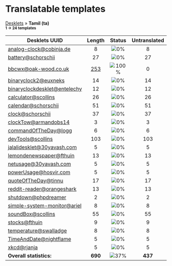 # Translatable templates
[Desklets](../README.md) &#187; **Tamil (ta)**
<br><sub>**1 &#8594; 24 templates**</sub>

Desklets UUID | Length | Status | Untranslated
------------|:------:|:------:|:-----------:
[analog-clock@cobinja.de](../desklets-status/analog-clock@cobinja.de/README.md) | 8 | ![0%](http://progressed.io/bar/0) | 8
[battery@schorschii](../desklets-status/battery@schorschii/README.md) | 27 | ![0%](http://progressed.io/bar/0) | 27
[bbcwx@oak-wood.co.uk](../desklets-status/bbcwx@oak-wood.co.uk/README.md) | [253](../desklets-status/bbcwx@oak-wood.co.uk/po/ta.po) | ![100%](http://progressed.io/bar/100) |  0
[binaryclock2@euxneks](../desklets-status/binaryclock2@euxneks/README.md) | 14 | ![0%](http://progressed.io/bar/0) | 14
[binaryclockdesklet@entelechy](../desklets-status/binaryclockdesklet@entelechy/README.md) | 12 | ![0%](http://progressed.io/bar/0) | 12
[calculator@scollins](../desklets-status/calculator@scollins/README.md) | 26 | ![0%](http://progressed.io/bar/0) | 26
[calendar@schorschii](../desklets-status/calendar@schorschii/README.md) | 51 | ![0%](http://progressed.io/bar/0) | 51
[clock@schorschii](../desklets-status/clock@schorschii/README.md) | 37 | ![0%](http://progressed.io/bar/0) | 37
[clockTow@armandobs14](../desklets-status/clockTow@armandobs14/README.md) | 3 | ![0%](http://progressed.io/bar/0) | 3
[commandOfTheDay@logg](../desklets-status/commandOfTheDay@logg/README.md) | 6 | ![0%](http://progressed.io/bar/0) | 6
[devTools@scollins](../desklets-status/devTools@scollins/README.md) | 103 | ![0%](http://progressed.io/bar/0) | 103
[jalalidesklet@30yavash.com](../desklets-status/jalalidesklet@30yavash.com/README.md) | 5 | ![0%](http://progressed.io/bar/0) | 5
[lemondenewspaper@fthuin](../desklets-status/lemondenewspaper@fthuin/README.md) | 13 | ![0%](http://progressed.io/bar/0) | 13
[netusage@30yavash.com](../desklets-status/netusage@30yavash.com/README.md) | 5 | ![0%](http://progressed.io/bar/0) | 5
[powerUsage@hosvir.com](../desklets-status/powerUsage@hosvir.com/README.md) | 5 | ![0%](http://progressed.io/bar/0) | 5
[quoteOfTheDay@tinnu](../desklets-status/quoteOfTheDay@tinnu/README.md) | 17 | ![0%](http://progressed.io/bar/0) | 17
[reddit-reader@orangeshark](../desklets-status/reddit-reader@orangeshark/README.md) | 13 | ![0%](http://progressed.io/bar/0) | 13
[shutdown@phpdreamer](../desklets-status/shutdown@phpdreamer/README.md) | 2 | ![0%](http://progressed.io/bar/0) | 2
[simple-system-monitor@ariel](../desklets-status/simple-system-monitor@ariel/README.md) | 8 | ![0%](http://progressed.io/bar/0) | 8
[soundBox@scollins](../desklets-status/soundBox@scollins/README.md) | 55 | ![0%](http://progressed.io/bar/0) | 55
[stocks@fthuin](../desklets-status/stocks@fthuin/README.md) | 9 | ![0%](http://progressed.io/bar/0) | 9
[temperature@swalladge](../desklets-status/temperature@swalladge/README.md) | 8 | ![0%](http://progressed.io/bar/0) | 8
[TimeAndDate@nightflame](../desklets-status/TimeAndDate@nightflame/README.md) | 5 | ![0%](http://progressed.io/bar/0) | 5
[xkcd@rjanja](../desklets-status/xkcd@rjanja/README.md) | 5 | ![0%](http://progressed.io/bar/0) | 5
**Overall statistics:** | **690** | ![37%](http://progressed.io/bar/37) | **437**
